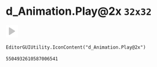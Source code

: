 # d_Animation.Play@2x `32x32`
<img src="/img/d_Animation.Play@2x.png" width=32 height=32>

``` CSharp
EditorGUIUtility.IconContent("d_Animation.Play@2x")
```
```
5504932610587006541
```

